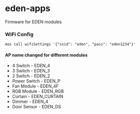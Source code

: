 # eden-apps
 Firmware for EDEN modules
 
### WiFi Config
 ```
 mos call wifiSettings '{"ssid": "eden", "pass": "eden1234"}'
 ```


#### AP name changed for different modules
* 4 Switch          - EDEN_4
* 3 Switch          - EDEN_3
* 2 Switch          - EDEN_2
* Power Switch      - EDEN_P
* Fan Module        - EDEN_4F
* RGB Module        - EDEN_RGB
* Curtain           - EDEN_CURTAIN
* Dimmer            - EDEN_4
* Door Sensor       - EDEN_DS

